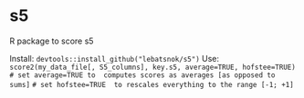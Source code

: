 # s5

R package to score s5

Install: `devtools::install_github("lebatsnok/s5")`
Use: `score2(my_data_file[, S5_columns], key.s5, average=TRUE, hofstee=TRUE)`
`# set average=TRUE to  computes scores as averages [as opposed to sums]`
`# set hofstee=TRUE  to rescales everything to the range [-1; +1]`
